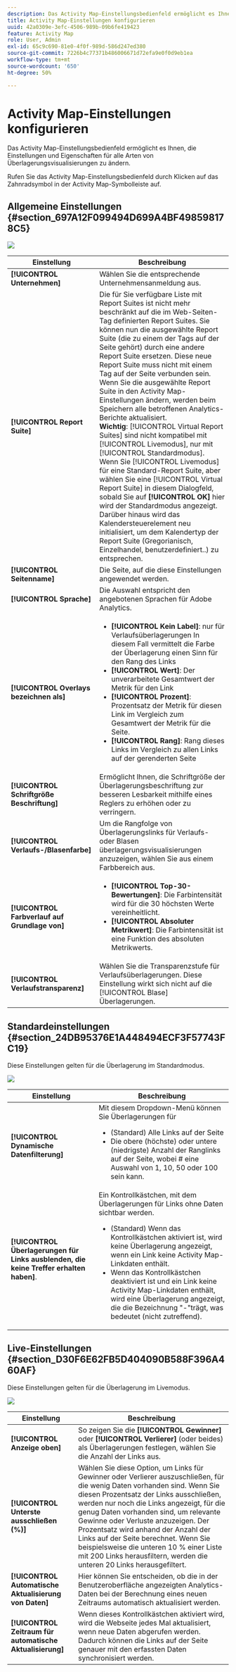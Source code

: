 ```yaml
---
description: Das Activity Map-Einstellungsbedienfeld ermöglicht es Ihnen, die Einstellungen und Eigenschaften für alle Arten von Überlagerungsvisualisierungen zu ändern.
title: Activity Map-Einstellungen konfigurieren
uuid: 42a0309e-3efc-4506-989b-09b6fe419423
feature: Activity Map
role: User, Admin
exl-id: 65c9c690-81e0-4f0f-989d-586d247ed380
source-git-commit: 7226b4c77371b486006671d72efa9e0f0d9eb1ea
workflow-type: tm+mt
source-wordcount: '650'
ht-degree: 50%

---
```


# Activity Map-Einstellungen konfigurieren

Das Activity Map-Einstellungsbedienfeld ermöglicht es Ihnen, die Einstellungen und Eigenschaften für alle Arten von Überlagerungsvisualisierungen zu ändern.

Rufen Sie das Activity Map-Einstellungsbedienfeld durch Klicken auf das Zahnradsymbol in der Activity Map-Symbolleiste auf.

## Allgemeine Einstellungen {#section_697A12F099494D699A4BF498598178C5}

![](assets/settings_other.png)

| Einstellung | Beschreibung |
| --- | --- |
| **[!UICONTROL Unternehmen]** | Wählen Sie die entsprechende Unternehmensanmeldung aus. |
| **[!UICONTROL Report Suite]** | Die für Sie verfügbare Liste mit Report Suites ist nicht mehr beschränkt auf die im Web-Seiten-Tag definierten Report Suites. Sie können nun die ausgewählte Report Suite (die zu einem der Tags auf der Seite gehört) durch eine andere Report Suite ersetzen. Diese neue Report Suite muss nicht mit einem Tag auf der Seite verbunden sein. Wenn Sie die ausgewählte Report Suite in den Activity Map-Einstellungen ändern, werden beim Speichern alle betroffenen Analytics-Berichte aktualisiert.<br>**Wichtig**: [!UICONTROL Virtual Report Suites] sind nicht kompatibel mit [!UICONTROL Livemodus], nur mit [!UICONTROL Standardmodus]. Wenn Sie [!UICONTROL Livemodus] für eine Standard-Report Suite, aber wählen Sie eine [!UICONTROL Virtual Report Suite] in diesem Dialogfeld, sobald Sie auf **[!UICONTROL OK]** hier wird der Standardmodus angezeigt. Darüber hinaus wird das Kalendersteuerelement neu initialisiert, um dem Kalendertyp der Report Suite (Gregorianisch, Einzelhandel, benutzerdefiniert..) zu entsprechen. |
| **[!UICONTROL Seitenname]** | Die Seite, auf die diese Einstellungen angewendet werden. |
| **[!UICONTROL Sprache]** | Die Auswahl entspricht den angebotenen Sprachen für Adobe Analytics. |
| **[!UICONTROL Overlays bezeichnen als]** | <ul><li>**[!UICONTROL Kein Label]**: nur für Verlaufsüberlagerungen In diesem Fall vermittelt die Farbe der Überlagerung einen Sinn für den Rang des Links</li><li>**[!UICONTROL Wert]**: Der unverarbeitete Gesamtwert der Metrik für den Link</li><li>**[!UICONTROL Prozent]**: Prozentsatz der Metrik für diesen Link im Vergleich zum Gesamtwert der Metrik für die Seite.</li><li>**[!UICONTROL Rang]**: Rang dieses Links im Vergleich zu allen Links auf der gerenderten Seite</li></ul> |
| **[!UICONTROL Schriftgröße Beschriftung]** | Ermöglicht Ihnen, die Schriftgröße der Überlagerungsbeschriftung zur besseren Lesbarkeit mithilfe eines Reglers zu erhöhen oder zu verringern. |
| **[!UICONTROL Verlaufs-/Blasenfarbe]** | Um die Rangfolge von Überlagerungslinks für Verlaufs- oder Blasen überlagerungsvisualisierungen anzuzeigen, wählen Sie aus einem Farbbereich aus. |
| **[!UICONTROL Farbverlauf auf Grundlage von]** | <ul><li>**[!UICONTROL Top-30-Bewertungen]**: Die Farbintensität wird für die 30 höchsten Werte vereinheitlicht.</li><li>**[!UICONTROL Absoluter Metrikwert]**: Die Farbintensität ist eine Funktion des absoluten Metrikwerts.</li></ul> |
| **[!UICONTROL Verlaufstransparenz]** | Wählen Sie die Transparenzstufe für Verlaufsüberlagerungen. Diese Einstellung wirkt sich nicht auf die [!UICONTROL Blase] Überlagerungen. |

## Standardeinstellungen {#section_24DB95376E1A448494ECF3F57743FC19}

Diese Einstellungen gelten für die Überlagerung im Standardmodus.

![](assets/settings_standard.png)

| Einstellung | Beschreibung |
| --- | --- |
| **[!UICONTROL Dynamische Datenfilterung]** | Mit diesem Dropdown-Menü können Sie Überlagerungen für<ul><li>(Standard) Alle Links auf der Seite</li><li>Die obere (höchste) oder untere (niedrigste) Anzahl der Ranglinks auf der Seite, wobei # eine Auswahl von 1, 10, 50 oder 100 sein kann.</li></ul> |
| **[!UICONTROL Überlagerungen für Links ausblenden, die keine Treffer erhalten haben]**. | Ein Kontrollkästchen, mit dem Überlagerungen für Links ohne Daten sichtbar werden.<ul><li>(Standard) Wenn das Kontrollkästchen aktiviert ist, wird keine Überlagerung angezeigt, wenn ein Link keine Activity Map-Linkdaten enthält.</li><li>Wenn das Kontrollkästchen deaktiviert ist und ein Link keine Activity Map-Linkdaten enthält, wird eine Überlagerung angezeigt, die die Bezeichnung &quot;-&quot;trägt, was bedeutet (nicht zutreffend). |

## Live-Einstellungen {#section_D30F6E62FB5D404090B588F396A460AF}

Diese Einstellungen gelten für die Überlagerung im Livemodus.

![](assets/settings_live.png)

| Einstellung | Beschreibung |
|---|---|
| **[!UICONTROL Anzeige oben]** | So zeigen Sie die **[!UICONTROL Gewinner]** oder **[!UICONTROL Verlierer]** (oder beides) als Überlagerungen festlegen, wählen Sie die Anzahl der Links aus. |
| **[!UICONTROL Unterste ausschließen (%)]** | Wählen Sie diese Option, um Links für Gewinner oder Verlierer auszuschließen, für die wenig Daten vorhanden sind. Wenn Sie diesen Prozentsatz der Links ausschließen, werden nur noch die Links angezeigt, für die genug Daten vorhanden sind, um relevante Gewinne oder Verluste anzuzeigen. Der Prozentsatz wird anhand der Anzahl der Links auf der Seite berechnet. Wenn Sie beispielsweise die unteren 10 % einer Liste mit 200 Links herausfiltern, werden die unteren 20 Links herausgefiltert. |
| **[!UICONTROL Automatische Aktualisierung von Daten]** | Hier können Sie entscheiden, ob die in der Benutzeroberfläche angezeigten Analytics-Daten bei der Berechnung eines neuen Zeitraums automatisch aktualisiert werden. |
| **[!UICONTROL Zeitraum für automatische Aktualisierung]** | Wenn dieses Kontrollkästchen aktiviert wird, wird die Webseite jedes Mal aktualisiert, wenn neue Daten abgerufen werden. Dadurch können die Links auf der Seite genauer mit den erfassten Daten synchronisiert werden. |
